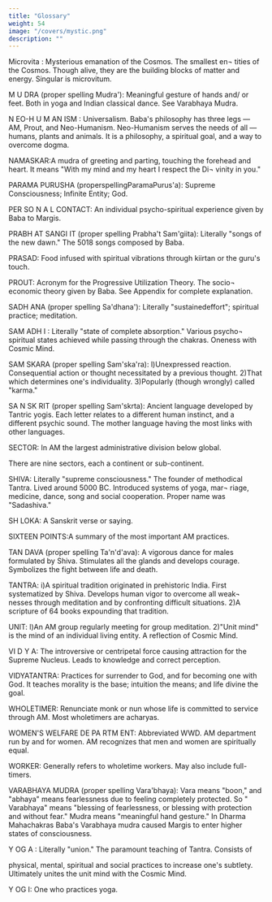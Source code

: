 ```yaml
---
title: "Glossary"
weight: 54
image: "/covers/mystic.png"
description: ""
---
```



Microvita : Mysterious emanation of the Cosmos. The smallest en¬ 
tities of the Cosmos. Though alive, they are the building blocks of 
matter and energy. Singular is microvitum. 

M U DRA (proper spelling Mudra'): Meaningful gesture of hands and/ or 
feet. Both in yoga and Indian classical dance. See Varabhaya Mudra. 

N EO-H U M AN ISM : Universalism. Baba's philosophy has three legs — 
AM, Prout, and Neo-Humanism. Neo-Humanism serves the needs of 
all — humans, plants and animals. It is a philosophy, a spiritual goal, 
and a way to overcome dogma. 

NAMASKAR:A mudra of greeting and parting, touching the forehead 
and heart. It means "With my mind and my heart I respect the Di¬ 
vinity in you." 

PARAMA PURUSHA (properspellingParamaPurus'a): Supreme 
Consciousness; Infinite Entity; God. 

PER SO N A L CONTACT: An individual psycho-spiritual experience 
given by Baba to Margis. 

PRABH AT SANGI IT (proper spelling Prabha't Sam'giita): Literally 
"songs of the new dawn." The 5018 songs composed by Baba. 

PRASAD: Food infused with spiritual vibrations through kiirtan or the 
guru's touch. 

PROUT: Acronym for the Progressive Utilization Theory. The socio¬ 
economic theory given by Baba. See Appendix for complete 
explanation. 

SADH ANA (proper spelling Sa'dhana'): Literally "sustainedeffort"; 
spiritual practice; meditation. 

SAM ADH I : Literally "state of complete absorption." Various psycho¬ 
spiritual states achieved while passing through the chakras. Oneness 
with Cosmic Mind. 

SAM SKARA (proper spelling Sam'ska'ra): l)Unexpressed reaction. 
Consequential action or thought necessitated by a previous thought. 
2)That which determines one's individuality. 3)Popularly (though 
wrongly) called "karma." 


SA N SK RIT (proper spelling Sam'skrta): Ancient language developed 
by Tantric yogis. Each letter relates to a different human instinct, 
and a different psychic sound. The mother language having the most 
links with other languages. 

SECTOR: In AM the largest administrative division below global. 

There are nine sectors, each a continent or sub-continent. 

SHIVA: Literally "supreme consciousness." The founder of methodical 
Tantra. Lived around 5000 BC. Introduced systems of yoga, mar¬ 
riage, medicine, dance, song and social cooperation. Proper name 
was "Sadashiva." 

SH LOKA: A Sanskrit verse or saying. 

SIXTEEN POINTS:A summary of the most important AM practices. 

TAN DAVA (proper spelling Ta'n'd'ava): A vigorous dance for males 
formulated by Shiva. Stimulates all the glands and develops courage. 
Symbolizes the fight between life and death. 

TANTRA: i)A spiritual tradition originated in prehistoric India. First 
systematized by Shiva. Develops human vigor to overcome all weak¬ 
nesses through meditation and by confronting difficult situations. 
2)A scripture of 64 books expounding that tradition. 

UNIT: l)An AM group regularly meeting for group meditation. 2)"Unit 
mind" is the mind of an individual living entity. A reflection of 
Cosmic Mind. 

VI D Y A: The introversive or centripetal force causing attraction for the 
Supreme Nucleus. Leads to knowledge and correct perception. 

VIDYATANTRA: Practices for surrender to God, and for becoming 
one with God. It teaches morality is the base; intuition the means; 
and life divine the goal. 

WHOLETIMER: Renunciate monk or nun whose life is committed to 
service through AM. Most wholetimers are acharyas. 

WOMEN'S WELFARE DE PA RTM ENT: Abbreviated WWD. AM 
department run by and for women. AM recognizes that men and 
women are spiritually equal. 

WORKER: Generally refers to wholetime workers. May also include 
full-timers. 

VARABHAYA MUDRA (proper spelling Vara'bhaya): Vara means 
"boon," and "abhaya" means fearlessness due to feeling completely 
protected. So " Varabhaya" means "blessing of fearlessness, or 
blessing with protection and without fear." Mudra means 
"meaningful hand gesture." In Dharma Mahachakras Baba's 
Varabhaya mudra caused Margis to enter higher states of 
consciousness. 

Y OG A : Literally "union." The paramount teaching of Tantra. Consists of 

physical, mental, spiritual and social practices to increase one's 
subtlety. Ultimately unites the unit mind with the Cosmic Mind. 

Y OG I: One who practices yoga. 


